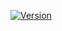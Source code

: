 [![Version](https://img.shields.io/badge/version-1.8-blue.svg)](https://github.com/PeterJBurke/WebGCS/releases/tag/v1.8) 